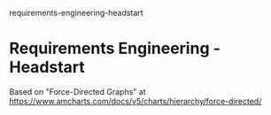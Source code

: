 requirements-engineering-headstart
# Requirements Engineering - Headstart

Based on "Force-Directed Graphs" at https://www.amcharts.com/docs/v5/charts/hierarchy/force-directed/ 

